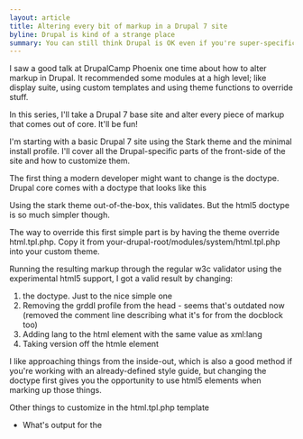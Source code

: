```yaml
---
layout: article
title: Altering every bit of markup in a Drupal 7 site
byline: Drupal is kind of a strange place
summary: You can still think Drupal is OK even if you're super-specific about how you like your markup.
---
```


I saw a good talk at DrupalCamp Phoenix one time about how to alter markup in Drupal. It recommended some modules at a high level; like display suite, using custom templates and using theme functions to override stuff.

In this series, I'll take a Drupal 7 base site and alter every piece of markup that comes out of core. It'll be fun!

I'm starting with a basic Drupal 7 site using the Stark theme and the minimal install profile. I'll cover all the Drupal-specific parts of the front-side of the site and how to customize them.

The first thing a modern developer might want to change is the doctype. Drupal core comes with a doctype that looks like this

<!DOCTYPE html PUBLIC "-//W3C//DTD XHTML+RDFa 1.0//EN"
  "http://www.w3.org/MarkUp/DTD/xhtml-rdfa-1.dtd">
  
Using the stark theme out-of-the-box, this validates. But the html5 doctype is so much simpler though.

<!DOCTYPE html>

The way to override this first simple part is by having the theme override html.tpl.php. Copy it from your-drupal-root/modules/system/html.tpl.php into your custom theme.

Running the resulting markup through the regular w3c validator using the experimental html5 support, I got a valid result by changing:

1. the doctype. Just to the nice simple one
2. Removing the grddl profile from the head - seems that's outdated now (removed the comment line describing what it's for from the docblock too)
3. Adding lang to the html element with the same value as xml:lang
4. Taking version off the htmle element

I like approaching things from the inside-out, which is also a good method if you're working with an already-defined style guide, but changing the doctype first gives you the opportunity to use html5 elements when marking up those things.

Other things to customize in the html.tpl.php template

* What's output for the <title> element ($head_title, which includes the site name, title and slogan)
* The markup for the "Skip to main content" link.
